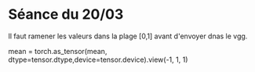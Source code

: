 # Séance du 20/03

Il faut ramener les valeurs dans la plage [0,1] avant d'envoyer dnas le vgg.

mean = torch.as_tensor(mean, dtype=tensor.dtype,device=tensor.device).view(-1, 1, 1)
